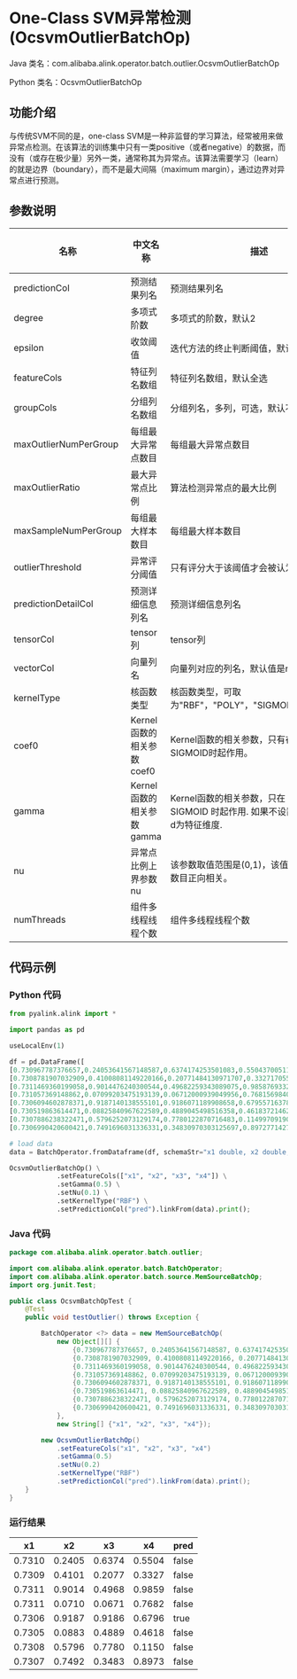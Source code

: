 # One-Class SVM异常检测 (OcsvmOutlierBatchOp)
Java 类名：com.alibaba.alink.operator.batch.outlier.OcsvmOutlierBatchOp

Python 类名：OcsvmOutlierBatchOp


## 功能介绍
与传统SVM不同的是，one-class SVM是一种非监督的学习算法，经常被用来做异常点检测。在该算法的训练集中只有一类positive（或者negative）的数据，而没有（或存在极少量）另外一类，通常称其为异常点。该算法需要学习（learn）的就是边界（boundary），而不是最大间隔（maximum margin），通过边界对异常点进行预测。

## 参数说明

| 名称 | 中文名称 | 描述 | 类型 | 是否必须？ | 默认值 |
| --- | --- | --- | --- | --- | --- |
| predictionCol | 预测结果列名 | 预测结果列名 | String | ✓ |  |
| degree | 多项式阶数 | 多项式的阶数，默认2 | Integer |  | 2 |
| epsilon | 收敛阈值 | 迭代方法的终止判断阈值，默认值为 1.0e-6 | Double |  | 1.0E-6 |
| featureCols | 特征列名数组 | 特征列名数组，默认全选 | String[] |  | null |
| groupCols | 分组列名数组 | 分组列名，多列，可选，默认不选 | String[] |  | null |
| maxOutlierNumPerGroup | 每组最大异常点数目 | 每组最大异常点数目 | Integer |  |  |
| maxOutlierRatio | 最大异常点比例 | 算法检测异常点的最大比例 | Double |  |  |
| maxSampleNumPerGroup | 每组最大样本数目 | 每组最大样本数目 | Integer |  |  |
| outlierThreshold | 异常评分阈值 | 只有评分大于该阈值才会被认为是异常点 | Double |  |  |
| predictionDetailCol | 预测详细信息列名 | 预测详细信息列名 | String |  |  |
| tensorCol | tensor列 | tensor列 | String |  | null |
| vectorCol | 向量列名 | 向量列对应的列名，默认值是null | String |  | null |
| kernelType | 核函数类型 | 核函数类型，可取为"RBF"，"POLY"，"SIGMOID"，"LINEAR" | String |  | "RBF" |
| coef0 | Kernel函数的相关参数coef0 |  Kernel函数的相关参数，只有在POLY和SIGMOID时起作用。 | Double |  | 0.0 |
| gamma | Kernel函数的相关参数gamma | Kernel函数的相关参数，只在 RBF, POLY 和 SIGMOID 时起作用. 如果不设置默认取 1/d，d为特征维度. | Double |  | -1.0 |
| nu | 异常点比例上界参数nu | 该参数取值范围是(0,1)，该值与支持向量的数目正向相关。 | Double |  | 0.01 |
| numThreads | 组件多线程线程个数 | 组件多线程线程个数 | Integer |  | 1 |
## 代码示例
### Python 代码
```python
from pyalink.alink import *

import pandas as pd

useLocalEnv(1)

df = pd.DataFrame([
[0.730967787376657,0.24053641567148587,0.6374174253501083,0.5504370051176339],
[0.7308781907032909,0.41008081149220166,0.20771484130971707,0.3327170559595112],
[0.7311469360199058,0.9014476240300544,0.49682259343089075,0.9858769332362016],
[0.731057369148862,0.07099203475193139,0.06712000939049956,0.768156984078079],
[0.7306094602878371,0.9187140138555101,0.9186071189908658,0.6795571637816596],
[0.730519863614471,0.08825840967622589,0.4889045498516358,0.461837214623537],
[0.7307886238322471,0.5796252073129174,0.7780122870716483,0.11499709190022733],
[0.7306990420600421,0.7491696031336331,0.34830970303125697,0.8972771427421047]])

# load data
data = BatchOperator.fromDataframe(df, schemaStr="x1 double, x2 double, x3 double, x4 double")

OcsvmOutlierBatchOp() \
			.setFeatureCols(["x1", "x2", "x3", "x4"]) \
			.setGamma(0.5) \
			.setNu(0.1) \
			.setKernelType("RBF") \
			.setPredictionCol("pred").linkFrom(data).print();
```

### Java 代码
```java
package com.alibaba.alink.operator.batch.outlier;

import com.alibaba.alink.operator.batch.BatchOperator;
import com.alibaba.alink.operator.batch.source.MemSourceBatchOp;
import org.junit.Test;

public class OcsvmBatchOpTest {
	@Test
	public void testOutlier() throws Exception {

		BatchOperator <?> data = new MemSourceBatchOp(
			new Object[][] {
				{0.730967787376657, 0.24053641567148587, 0.6374174253501083, 0.5504370051176339},
				{0.7308781907032909, 0.41008081149220166, 0.20771484130971707, 0.3327170559595112},
				{0.7311469360199058, 0.9014476240300544, 0.49682259343089075, 0.9858769332362016},
				{0.731057369148862, 0.07099203475193139, 0.06712000939049956, 0.768156984078079},
				{0.7306094602878371, 0.9187140138555101, 0.9186071189908658, 0.6795571637816596},
				{0.730519863614471, 0.08825840967622589, 0.4889045498516358, 0.461837214623537},
				{0.7307886238322471, 0.5796252073129174, 0.7780122870716483, 0.11499709190022733},
				{0.7306990420600421, 0.7491696031336331, 0.34830970303125697, 0.8972771427421047}
			},
			new String[] {"x1", "x2", "x3", "x4"});

		new OcsvmOutlierBatchOp()
			.setFeatureCols("x1", "x2", "x3", "x4")
			.setGamma(0.5)
			.setNu(0.2)
			.setKernelType("RBF")
			.setPredictionCol("pred").linkFrom(data).print();
	}
}
```
### 运行结果
x1|x2|x3|x4|pred
---|---|---|---|----
0.7310|0.2405|0.6374|0.5504|false
0.7309|0.4101|0.2077|0.3327|false
0.7311|0.9014|0.4968|0.9859|false
0.7311|0.0710|0.0671|0.7682|false
0.7306|0.9187|0.9186|0.6796|true
0.7305|0.0883|0.4889|0.4618|false
0.7308|0.5796|0.7780|0.1150|false
0.7307|0.7492|0.3483|0.8973|false
